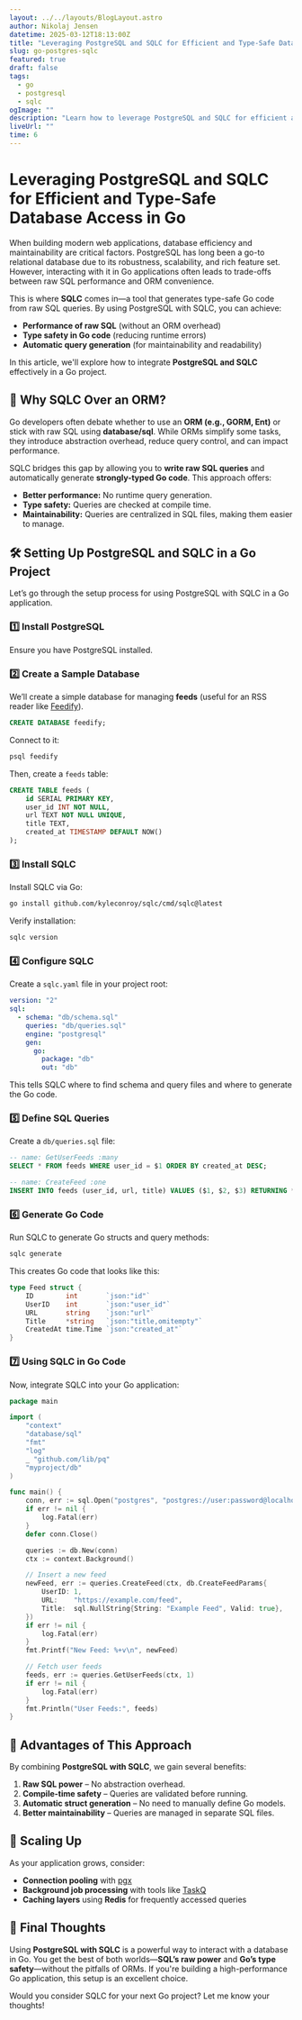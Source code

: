 ```yaml
---
layout: ../../layouts/BlogLayout.astro
author: Nikolaj Jensen
datetime: 2025-03-12T18:13:00Z
title: "Leveraging PostgreSQL and SQLC for Efficient and Type-Safe Database Access in Go"
slug: go-postgres-sqlc
featured: true
draft: false
tags:
  - go
  - postgresql
  - sqlc
ogImage: ""
description: "Learn how to leverage PostgreSQL and SQLC for efficient and type-safe database access in Go."
liveUrl: ""
time: 6
---
```


# Leveraging PostgreSQL and SQLC for Efficient and Type-Safe Database Access in Go

When building modern web applications, database efficiency and maintainability are critical factors. PostgreSQL has long been a go-to relational database due to its robustness, scalability, and rich feature set. However, interacting with it in Go applications often leads to trade-offs between raw SQL performance and ORM convenience.

This is where **SQLC** comes in—a tool that generates type-safe Go code from raw SQL queries. By using PostgreSQL with SQLC, you can achieve:
- **Performance of raw SQL** (without an ORM overhead)
- **Type safety in Go code** (reducing runtime errors)
- **Automatic query generation** (for maintainability and readability)

In this article, we'll explore how to integrate **PostgreSQL and SQLC** effectively in a Go project.

## 📌 Why SQLC Over an ORM?
Go developers often debate whether to use an **ORM (e.g., GORM, Ent)** or stick with raw SQL using **database/sql**. While ORMs simplify some tasks, they introduce abstraction overhead, reduce query control, and can impact performance.

SQLC bridges this gap by allowing you to **write raw SQL queries** and automatically generate **strongly-typed Go code**. This approach offers:
- **Better performance:** No runtime query generation.
- **Type safety:** Queries are checked at compile time.
- **Maintainability:** Queries are centralized in SQL files, making them easier to manage.

## 🛠 Setting Up PostgreSQL and SQLC in a Go Project
Let’s go through the setup process for using PostgreSQL with SQLC in a Go application.

### **1️⃣ Install PostgreSQL**
Ensure you have PostgreSQL installed.

### **2️⃣ Create a Sample Database**
We’ll create a simple database for managing **feeds** (useful for an RSS reader like [Feedify](https://feedify.app)).
```sql
CREATE DATABASE feedify;
```

Connect to it:
```sh
psql feedify
```

Then, create a `feeds` table:
```sql
CREATE TABLE feeds (
    id SERIAL PRIMARY KEY,
    user_id INT NOT NULL,
    url TEXT NOT NULL UNIQUE,
    title TEXT,
    created_at TIMESTAMP DEFAULT NOW()
);
```

### **3️⃣ Install SQLC**
Install SQLC via Go:
```sh
go install github.com/kyleconroy/sqlc/cmd/sqlc@latest
```
Verify installation:
```sh
sqlc version
```

### **4️⃣ Configure SQLC**
Create a `sqlc.yaml` file in your project root:
```yaml
version: "2"
sql:
  - schema: "db/schema.sql"
    queries: "db/queries.sql"
    engine: "postgresql"
    gen:
      go:
        package: "db"
        out: "db"
```
This tells SQLC where to find schema and query files and where to generate the Go code.

### **5️⃣ Define SQL Queries**
Create a `db/queries.sql` file:
```sql
-- name: GetUserFeeds :many
SELECT * FROM feeds WHERE user_id = $1 ORDER BY created_at DESC;

-- name: CreateFeed :one
INSERT INTO feeds (user_id, url, title) VALUES ($1, $2, $3) RETURNING *;
```

### **6️⃣ Generate Go Code**
Run SQLC to generate Go structs and query methods:
```sh
sqlc generate
```
This creates Go code that looks like this:
```go
type Feed struct {
    ID        int       `json:"id"`
    UserID    int       `json:"user_id"`
    URL       string    `json:"url"`
    Title     *string   `json:"title,omitempty"`
    CreatedAt time.Time `json:"created_at"`
}
```

### **7️⃣ Using SQLC in Go Code**
Now, integrate SQLC into your Go application:
```go
package main

import (
    "context"
    "database/sql"
    "fmt"
    "log"
    _ "github.com/lib/pq"
    "myproject/db"
)

func main() {
    conn, err := sql.Open("postgres", "postgres://user:password@localhost:5432/feedify?sslmode=disable")
    if err != nil {
        log.Fatal(err)
    }
    defer conn.Close()

    queries := db.New(conn)
    ctx := context.Background()

    // Insert a new feed
    newFeed, err := queries.CreateFeed(ctx, db.CreateFeedParams{
        UserID: 1,
        URL:    "https://example.com/feed",
        Title:  sql.NullString{String: "Example Feed", Valid: true},
    })
    if err != nil {
        log.Fatal(err)
    }
    fmt.Printf("New Feed: %+v\n", newFeed)

    // Fetch user feeds
    feeds, err := queries.GetUserFeeds(ctx, 1)
    if err != nil {
        log.Fatal(err)
    }
    fmt.Println("User Feeds:", feeds)
}
```

## 🌟 Advantages of This Approach
By combining **PostgreSQL with SQLC**, we gain several benefits:
1. **Raw SQL power** – No abstraction overhead.
2. **Compile-time safety** – Queries are validated before running.
3. **Automatic struct generation** – No need to manually define Go models.
4. **Better maintainability** – Queries are managed in separate SQL files.

## 🚀 Scaling Up
As your application grows, consider:
- **Connection pooling** with [pgx](https://github.com/jackc/pgx)
- **Background job processing** with tools like [TaskQ](https://github.com/vmihailenco/taskq)
- **Caching layers** using **Redis** for frequently accessed queries

## 🎯 Final Thoughts
Using **PostgreSQL with SQLC** is a powerful way to interact with a database in Go. You get the best of both worlds—**SQL’s raw power** and **Go’s type safety**—without the pitfalls of ORMs. If you're building a high-performance Go application, this setup is an excellent choice.

Would you consider SQLC for your next Go project? Let me know your thoughts!

